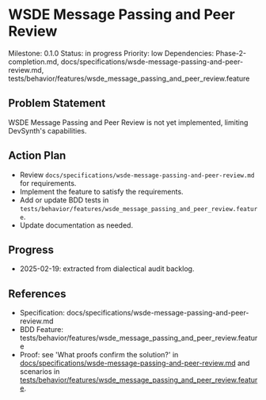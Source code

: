 # WSDE Message Passing and Peer Review
Milestone: 0.1.0
Status: in progress
Priority: low
Dependencies: Phase-2-completion.md, docs/specifications/wsde-message-passing-and-peer-review.md, tests/behavior/features/wsde_message_passing_and_peer_review.feature

## Problem Statement
WSDE Message Passing and Peer Review is not yet implemented, limiting DevSynth's capabilities.


## Action Plan
- Review `docs/specifications/wsde-message-passing-and-peer-review.md` for requirements.
- Implement the feature to satisfy the requirements.
- Add or update BDD tests in `tests/behavior/features/wsde_message_passing_and_peer_review.feature`.
- Update documentation as needed.

## Progress
- 2025-02-19: extracted from dialectical audit backlog.

## References
- Specification: docs/specifications/wsde-message-passing-and-peer-review.md
- BDD Feature: tests/behavior/features/wsde_message_passing_and_peer_review.feature
- Proof: see 'What proofs confirm the solution?' in [docs/specifications/wsde-message-passing-and-peer-review.md](../docs/specifications/wsde-message-passing-and-peer-review.md) and scenarios in [tests/behavior/features/wsde_message_passing_and_peer_review.feature](../tests/behavior/features/wsde_message_passing_and_peer_review.feature).
